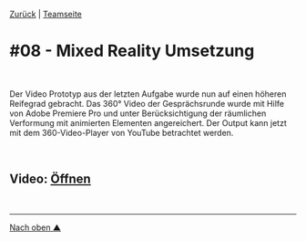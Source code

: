 [Zurück](https://github.com/milena-sagert/IFD-WiSe20-21) | [Teamseite](https://webuser.hs-furtwangen.de/~rag/lehre/WiSe20-21/IFD/Kursinhalt/Team/)
# #08 - Mixed Reality Umsetzung

&nbsp;

Der Video Prototyp aus der letzten Aufgabe wurde nun auf einen höheren Reifegrad gebracht. Das 360° Video der Gesprächsrunde wurde mit Hilfe von Adobe Premiere Pro
und unter Berücksichtigung der räumlichen Verformung mit animierten Elementen angereichert.
Der Output kann jetzt mit dem 360-Video-Player von YouTube betrachtet werden.

&nbsp;


## Video: [Öffnen](https://youtu.be/d1KyXhO6h9Q) 


&nbsp;

---
[Nach oben &#x25B2;](#top)